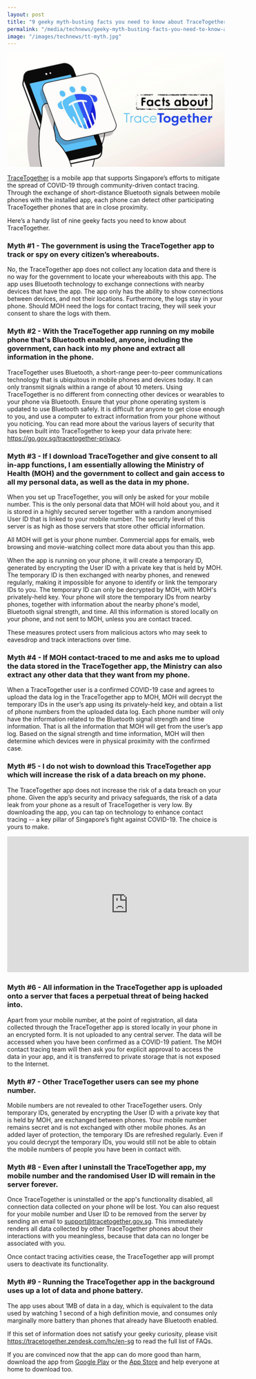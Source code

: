 ```yaml
---
layout: post
title: "9 geeky myth-busting facts you need to know about TraceTogether"
permalink: "/media/technews/geeky-myth-busting-facts-you-need-to-know-about-tracetogether"
image: "/images/technews/tt-myth.jpg"
---
```


![9 geeky myth-busting facts you need to know about TraceTogether](/images/technews/tt-myth.jpg)

[TraceTogether](https://www.tracetogether.gov.sg/) is a mobile app that supports Singapore’s efforts to mitigate the spread of COVID-19 through community-driven contact tracing. Through the exchange of short-distance Bluetooth signals between mobile phones with the installed app, each phone can detect other participating TraceTogether phones that are in close proximity. 

Here’s a handy list of nine geeky facts you need to know about TraceTogether. 

### **Myth #1 - The government is using the TraceTogether app to track or spy on every citizen’s whereabouts.**

No, the TraceTogether app does not collect any location data and there is no way for the government to locate your whereabouts with this app. The app uses Bluetooth technology to exchange connections with nearby devices that have the app. The app only has the ability to show connections between devices, and not their locations. Furthermore, the logs stay in your phone. Should MOH need the logs for contact tracing, they will seek your consent to share the logs with them. 

### **Myth #2 - With the TraceTogether app running on my mobile phone that's Bluetooth enabled, anyone, including the government, can hack into my phone and extract all information in the phone.**

TraceTogether uses Bluetooth, a short-range peer-to-peer communications technology that is ubiquitous in mobile phones and devices today. It can only transmit signals within a range of about 10 meters. Using TraceTogether is no different from connecting other devices or wearables to your phone via Bluetooth. Ensure that your phone operating system is updated to use Bluetooth safely. It is difficult for anyone to get close enough to you, and use a computer to extract information from your phone without you noticing. You can read more about the various layers of security that has been built into TraceTogether to keep your data private here: https://go.gov.sg/tracetogether-privacy. 

### **Myth #3 - If I download TraceTogether and give consent to all in-app functions, I am essentially allowing the Ministry of Health (MOH) and the government to collect and gain access to all my personal data, as well as the data in my phone.**

When you set up TraceTogether, you will only be asked for your mobile number. This is the only personal data that MOH will hold about you, and it is stored in a highly secured server together with a random anonymised User ID that is linked to your mobile number. The security level of this server is as high as those servers that store other official information. 

All MOH will get is your phone number. Commercial apps for emails, web browsing and movie-watching collect more data about you than this app.

When the app is running on your phone, it will create a temporary ID, generated by encrypting the User ID with a private key that is held by MOH. The temporary ID is then exchanged with nearby phones, and renewed regularly, making it impossible for anyone to identify or link the temporary IDs to you. The temporary ID can only be decrypted by MOH, with MOH's privately-held key. Your phone will store the temporary IDs from nearby phones, together with information about the nearby phone's model, Bluetooth signal strength, and time. All this information is stored locally on your phone, and not sent to MOH, unless you are contact traced.

These measures protect users from malicious actors who may seek to eavesdrop and track interactions over time. 

### **Myth #4 - If MOH contact-traced to me and asks me to upload the data stored in the TraceTogether app, the Ministry can also extract any other data that they want from my phone.**

When a TraceTogether user is a confirmed COVID-19 case and agrees to upload the data log in the TraceTogether app to MOH, MOH will decrypt the temporary IDs in the user’s app using its privately-held key, and obtain a list of phone numbers from the uploaded data log. Each phone number will only have the information related to the Bluetooth signal strength and time information.  That is all the information that MOH will get from the user’s app log.  Based on the signal strength and time information, MOH will then determine which devices were in physical proximity with the confirmed case. 

### **Myth #5 - I do not wish to download this TraceTogether app which will increase the risk of a data breach on my phone.**

The TraceTogether app does not increase the risk of a data breach on your phone. Given the app’s security and privacy safeguards, the risk of a data leak from your phone as a result of TraceTogether is very low. By downloading the app, you can tap on technology to enhance contact tracing -- a key pillar of Singapore’s fight against COVID-19. The choice is yours to make.

<div class="bp-youtube">
  <iframe width="560" height="315" src="https://www.youtube.com/embed/buj8ZTRtJes" frameborder="0" allow="accelerometer; autoplay; encrypted-media; gyroscope; picture-in-picture" allowfullscreen></iframe>
</div>

### **Myth #6 - All information in the TraceTogether app is uploaded onto a server that faces a perpetual threat of being hacked into.**

Apart from your mobile number, at the point of registration, all data collected through the TraceTogether app is stored locally in your phone in an encrypted form. It is not uploaded to any central server. The data will be accessed when you have been confirmed as a COVID-19 patient. The MOH contact tracing team will then ask you for explicit approval to access the data in your app, and it is transferred to private storage that is not exposed to the Internet.

### **Myth #7 - Other TraceTogether users can see my phone number.**

Mobile numbers are not revealed to other TraceTogether users. Only temporary IDs, generated by encrypting the User ID with a private key that is held by MOH, are exchanged between phones. Your mobile number remains secret and is not exchanged with other mobile phones. As an added layer of protection, the temporary IDs are refreshed regularly. Even if you could decrypt the temporary IDs, you would still not be able to obtain the mobile numbers of people you have been in contact with.

### **Myth #8 - Even after I uninstall the TraceTogether app, my mobile number and the randomised User ID will remain in the server forever.**

Once TraceTogether is uninstalled or the app's functionality disabled, all connection data collected on your phone will be lost. You can also request for your mobile number and User ID to be removed from the server by sending an email to support@tracetogether.gov.sg. This immediately renders all data collected by other TraceTogether phones about their interactions with you meaningless, because that data can no longer be associated with you.

Once contact tracing activities cease, the TraceTogether app will prompt users to deactivate its functionality.

### **Myth #9 - Running the TraceTogether app in the background uses up a lot of data and phone battery.**

The app uses about 1MB of data in a day, which is equivalent to the data used by watching 1 second of a high definition movie, and consumes only marginally more battery than phones that already have Bluetooth enabled. 

If this set of information does not satisfy your geeky curiosity, please visit https://tracetogether.zendesk.com/hc/en-sg to read the full list of FAQs.

If you are convinced now that the app can do more good than harm, download the app from [Google Play](https://play.google.com/store/apps/details?id=sg.gov.tech.bluetrace&hl=en) or the [App Store](https://apps.apple.com/us/app/tracetogether/id1498276074) and help everyone at home to download too.
